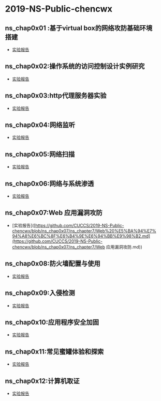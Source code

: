 #  2019-NS-Public-chencwx



## ns_chap0x01 :基于virtual box的网络攻防基础环境搭建

+ [实验报告]([https://github.com/CUCCS/2019-NS-Public-chencwx/blob/ns_chap0x01/ns_chapter1/%E5%9F%BA%E4%BA%8Evirtualbox%E7%9A%84%E7%BD%91%E7%BB%9C%E6%94%BB%E9%98%B2%E5%9F%BA%E7%A1%80%E7%8E%AF%E5%A2%83%E6%90%AD%E5%BB%BA.md](https://github.com/CUCCS/2019-NS-Public-chencwx/blob/ns_chap0x01/ns_chapter1/基于virtualbox的网络攻防基础环境搭建.md))

## ns_chap0x02:操作系统的访问控制设计实例研究

+ [实验报告]([https://github.com/CUCCS/2019-NS-Public-chencwx/blob/ns_chap0x02/ns_chapter2/%E6%93%8D%E4%BD%9C%E7%B3%BB%E7%BB%9F%E7%9A%84%E8%AE%BF%E9%97%AE%E6%8E%A7%E5%88%B6%E8%AE%BE%E8%AE%A1%E5%AE%9E%E4%BE%8B%E7%A0%94%E7%A9%B6.md](https://github.com/CUCCS/2019-NS-Public-chencwx/blob/ns_chap0x02/ns_chapter2/操作系统的访问控制设计实例研究.md))

## ns_chap0x03:http代理服务器实验

+ [实验报告]([https://github.com/CUCCS/2019-NS-Public-chencwx/blob/ns_chap0x03/ns_chapter3/HTTP%E4%BB%A3%E7%90%86%E6%9C%8D%E5%8A%A1%E5%99%A8%E5%AE%9E%E9%AA%8C.md](https://github.com/CUCCS/2019-NS-Public-chencwx/blob/ns_chap0x03/ns_chapter3/HTTP代理服务器实验.md))

## ns_chap0x04:网络监听

+ [实验报告]([https://github.com/CUCCS/2019-NS-Public-chencwx/blob/ns_chap0x04/ns_chapter4/%E7%BD%91%E7%BB%9C%E7%9B%91%E5%90%AC.md](https://github.com/CUCCS/2019-NS-Public-chencwx/blob/ns_chap0x04/ns_chapter4/网络监听.md))

## ns_chap0x05:网络扫描

+ [实验报告]([https://github.com/CUCCS/2019-NS-Public-chencwx/blob/ns_chap0x05/ns_chapter5/%E7%BD%91%E7%BB%9C%E6%89%AB%E6%8F%8F%E5%AE%9E%E9%AA%8C%E6%8A%A5%E5%91%8A.md](https://github.com/CUCCS/2019-NS-Public-chencwx/blob/ns_chap0x05/ns_chapter5/网络扫描实验报告.md))

## ns_chap0x06:网络与系统渗透

+ [实验报告]([https://github.com/CUCCS/2019-NS-Public-chencwx/blob/ns_chap0x06/ns_chapter6/%E5%AE%9E%E9%AA%8C%E6%8A%A5%E5%91%8A.md](https://github.com/CUCCS/2019-NS-Public-chencwx/blob/ns_chap0x06/ns_chapter6/实验报告.md))

## ns_chap0x07:Web 应用漏洞攻防

+ [实验报告]([https://github.com/CUCCS/2019-NS-Public-chencwx/blob/ns_chap0x07/ns_chapter7/Web%20%E5%BA%94%E7%94%A8%E6%BC%8F%E6%B4%9E%E6%94%BB%E9%98%B2.md](https://github.com/CUCCS/2019-NS-Public-chencwx/blob/ns_chap0x07/ns_chapter7/Web 应用漏洞攻防.md))

## ns_chap0x08:防火墙配置与使用

+ [实验报告]([https://github.com/CUCCS/2019-NS-Public-chencwx/blob/ns_chap0x08/ns_chapter8/%E9%98%B2%E7%81%AB%E5%A2%99%E9%85%8D%E7%BD%AE%E4%B8%8E%E4%BD%BF%E7%94%A8.md](https://github.com/CUCCS/2019-NS-Public-chencwx/blob/ns_chap0x08/ns_chapter8/防火墙配置与使用.md))

## ns_chap0x09:入侵检测

+ [实验报告]([https://github.com/CUCCS/2019-NS-Public-chencwx/blob/ns_chap0x09/ns_chapter9/%E5%85%A5%E4%BE%B5%E6%A3%80%E6%B5%8B.md](https://github.com/CUCCS/2019-NS-Public-chencwx/blob/ns_chap0x09/ns_chapter9/入侵检测.md))

## ns_chap0x10:应用程序安全加固

+ [实验报告](https://github.com/CUCCS/2019-NS-Public-chencwx/tree/ns_chap0x10/ns_chapter10)

## ns_chap0x11:常见蜜罐体验和探索

+ [实验报告](https://github.com/CUCCS/2019-NS-Public-chencwx/tree/ns_chap0x11/ns_chapter11)

## ns_chap0x12:计算机取证

+ [实验报告](https://github.com/CUCCS/2019-NS-Public-chencwx/tree/ns_chap0x12/ns_chapter12)

